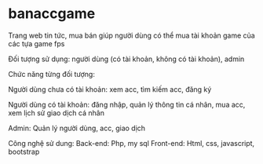 # banaccgame

Trang web tin tức, mua bán giúp người dùng có thể mua tài khoản game của các tựa game fps

Đối tượng sử dụng: người dùng (có tài khoản, không có tài khoản), admin

Chức năng từng đối tượng:

Người dùng chưa có tài khoản: xem acc, tìm kiếm acc, đăng ký

Người dùng có tài khoản: đăng nhập, quản lý thông tin cá nhân, mua acc, xem lịch sử giao dịch cá nhân

Admin: Quản lý người dùng, acc, giao dịch

Công nghệ sử dung:
Back-end: Php, my sql
Front-end: Html, css, javascript, bootstrap
